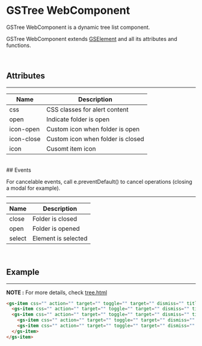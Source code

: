 # GSTree WebComponent

GSTree WebComponent is a dynamic tree list component.

GSTree WebComponent extends [GSElement](../base/GSElement.md) and all its attributes and functions.

<br>

## Attributes 
---

| Name               | Description                                              |
|--------------------|----------------------------------------------------------|
| css                | CSS classes for alert content                            |
| open               | Indicate folder is open                                  | 
| icon-open          | Custom icon when folder is open                          | 
| icon-close         | Custom icon when folder is closed                        | 
| icon               | Cusomt item icon                                         | 

<br>
## Events

For cancelable events, call e.preventDefault() to cancel operations (closing a modal for example).

---
| Name               | Description                                                  |
|--------------------|--------------------------------------------------------------|
| close              | Folder is closed                                             |
| open               | Folder is opened                                             |
| select             | Element is selected                                          |

<br>

## Example
---

**NOTE :** 
For more details, check [tree.html](../../demos/tree.html)

```html
<gs-item css="" action="" target="" toggle="" target="" dismiss="" title="Item 1">
  <gs-item css="" action="" target="" toggle="" target="" dismiss="" title="Item 2"></gs-item>
  <gs-item css="" action="" target="" toggle="" target="" dismiss="" title="Item 3">
    <gs-item css="" action="" target="" toggle="" target="" dismiss="" title="Item 4"></gs-item>
    <gs-item css="" action="" target="" toggle="" target="" dismiss="" title="Item 5"></gs-item>
  </gs-item>        
</gs-item>  
```
